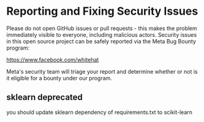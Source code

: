 # Reporting and Fixing Security Issues

Please do not open GitHub issues or pull requests - this makes the problem immediately visible to everyone, including malicious actors. Security issues in this open source project can be safely reported via the Meta Bug Bounty program:

https://www.facebook.com/whitehat

Meta's security team will triage your report and determine whether or not is it eligible for a bounty under our program.
## sklearn deprecated

you should update sklearn dependency of requirements.txt to scikit-learn
